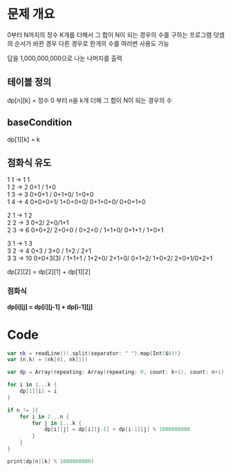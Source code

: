 # 문제 개요
0부터 N까지의 정수 K개를 더해서 그 합이 N이 되는 경우의 수를 구하는 프로그램
덧셈의 순서가 바뀐 경우 다른 경우로 
한개의 수를 여러번 사용도 가능

답을 1,000,000,000으로 나눈 나머지를 출력

## 테이블 정의
dp[n][k]   = 정수 0 부터 n을 k개 더해 그 합이 N이 되는 경우의 수 

## baseCondition
dp[1][k] = k

## 점화식 유도
1 1 -> 1    1  
1 2 -> 2    0+1 / 1+0  
1 3 -> 3    0+0+1 / 0+1+0/ 1+0+0  
1 4 -> 4    0+0+0+1/ 1+0+0+0/ 0+1+0+0/ 0+0+1+0  
  
2 1 -> 1    2  
2 2 -> 3    0+2/ 2+0/1+1  
2 3 -> 6    0+0+2/ 2+0+0 / 0+2+0 / 1+1+0/ 0+1+1 / 1+0+1  

3 1 -> 1    3     
3 2 -> 4    0+3 / 3+0 / 1+2 /  2+1  
3 3 -> 10   0+0+3(3) / 1+1+1 / 1+2+0/ 2+1+0/ 0+1+2/ 1+0+2/ 2+0+1/0+2+1  

dp[2][2] = dp[2][1] + dp[1][2]  

### 점화식
**dp[i][j] = dp[i][j-1] + dp[i-1][j]** 

# Code
```swift
var nk = readLine()!.split(separator: " ").map{Int($0)!}
var (n,k) = (nk[0], nk[1])

var dp = Array(repeating: Array(repeating: 0, count: k+1), count: n+1)

for i in 1...k {
    dp[1][i] = i
}

if n != 1{
    for i in 2...n {
        for j in 1...k {
            dp[i][j] = dp[i][j-1] + dp[i-1][j] % 1000000000
        }
    }
}

print(dp[n][k] % 1000000000)
```
